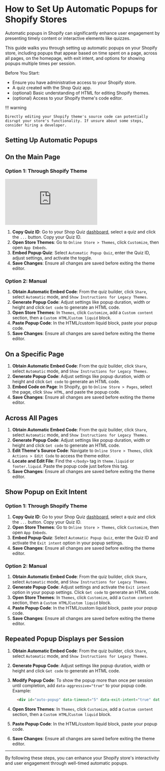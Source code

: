 # How to Set Up Automatic Popups for Shopify Stores

Automatic popups in Shopify can significantly enhance user engagement by presenting timely content or interactive elements like quizzes. 

This guide walks you through setting up automatic popups on your Shopify store, including popups that appear based on time spent on a page, across all pages, on the homepage, with exit intent, and options for showing popups multiple times per session.

Before You Start:

- Ensure you have administrative access to your Shopify store.
- A quiz created with the Shop Quiz app.
- (optional) Basic understanding of HTML for editing Shopify themes.
- (optional) Access to your Shopify theme's code editor.

!!! warning

    Directly editing your Shopify theme's source code can potentially disrupt your store's functionality. If unsure about some steps, consider hiring a developer.

## Setting Up Automatic Popups

## On the Main Page

### Option 1: Through Shopify Theme

<div class="videoWrapper">
<iframe src="https://www.youtube.com/embed/ZAK781-T1Z8?si=NAy4XjfDeisEw0w-" frameborder="0" allow="accelerometer; autoplay; clipboard-write; encrypted-media; gyroscope; picture-in-picture" allowfullscreen></iframe>
</div>

1. **Copy Quiz ID**: Go to your Shop Quiz [dashboard](https://docs.revenuehunt.com/reference/dashboard/), select a quiz and click the `...` button. Copy your Quiz ID.
2. **Open Store Themes**: Go to `Online Store > Themes`, click `Customize`, then open `App Embeds`.
3. **Embed Popup Quiz**: Select `Automatic Popup Quiz`, enter the Quiz ID, adjust settings, and activate the toggle.
4. **Save Changes**: Ensure all changes are saved before exiting the theme editor.

### Option 2: Manual

1. **Obtain Automatic Embed Code**: From the quiz builder, click `Share`, select `Automatic` mode, and `Show Instructions for Legacy Themes`.
2. **Generate Popup Code**: Adjust settings like popup duration, width or height and click `Get code` to generate an HTML code.
3. **Open Store Themes**: In `Themes`, click `Customize`, add a `Custom content` section, then a `Custom HTML`/`Custom liquid` block.
4. **Paste Popup Code**: In the HTML/custom liquid block, paste your popup code.
5. **Save Changes**: Ensure all changes are saved before exiting the theme editor.

## On a Specific Page

1. **Obtain Automatic Embed Code**: From the quiz builder, click `Share`, select `Automatic` mode, and `Show Instructions for Legacy Themes`.
2. **Generate Popup Code**: Adjust settings like popup duration, width or height and click `Get code` to generate an HTML code.
3. **Embed Code on Page**: In Shopify, go to `Online Store > Pages`, select the page, click `Show HTML`, and paste the popup code.
4. **Save Changes**: Ensure all changes are saved before exiting the theme editor.

## Across All Pages

1. **Obtain Automatic Embed Code**: From the quiz builder, click `Share`, select `Automatic` mode, and `Show Instructions for Legacy Themes`.
2. **Generate Popup Code**: Adjust settings like popup duration, width or height and click `Get code` to generate an HTML code.
3. **Edit Theme's Source Code**: Navigate to `Online Store > Themes`, click `Actions > Edit Code` to access the theme editor.
4. **Locate and Edit File**: Find the `</body>` tag in `theme.liquid` or `footer.liquid`. Paste the popup code just before this tag.
5. **Save Changes**: Ensure all changes are saved before exiting the theme editor.


## Show Popup on Exit Intent

### Option 1: Through Shopify Theme

1. **Copy Quiz ID**: Go to your Shop Quiz [dashboard](https://docs.revenuehunt.com/reference/dashboard/), select a quiz and click the `...` button. Copy your Quiz ID.
2. **Open Store Themes**: Go to `Online Store > Themes`, click `Customize`, then open `App Embeds`.
3. **Embed Popup Quiz**: Select `Automatic Popup Quiz`, enter the Quiz ID and activate the `Exit intent` option in your popup settings.
4. **Save Changes**: Ensure all changes are saved before exiting the theme editor.

### Option 2: Manual

1. **Obtain Automatic Embed Code**: From the quiz builder, click `Share`, select `Automatic` mode, and `Show Instructions for Legacy Themes`.
2. **Generate Popup Code**: Adjust settings and activate the `Exit intent` option in your popup settings. Click `Get code` to generate an HTML code.
3. **Open Store Themes**: In `Themes`, click `Customize`, add a `Custom content` section, then a `Custom HTML`/`Custom liquid` block.
4. **Paste Popup Code**: In the HTML/custom liquid block, paste your popup code.
5. **Save Changes**: Ensure all changes are saved before exiting the theme editor.

## Repeated Popup Displays per Session

1. **Obtain Automatic Embed Code**: From the quiz builder, click `Share`, select `Automatic` mode, and `Show Instructions for Legacy Themes`.
2. **Generate Popup Code**: Adjust settings like popup duration, width or height and click `Get code` to generate an HTML code.
3. **Modify Popup Code**: To show the popup more than once per session until completion, add `data-aggressive="true"` to your popup code. Example: 

    ```html
      <div id="auto-popup" data-timeout="5" data-exit-intent="true" data-aggressive="true" data-quiz-id="dbqHqN" style="display: none;"></div>
    ```

4. **Open Store Themes**: In `Themes`, click `Customize`, add a `Custom content` section, then a `Custom HTML`/`Custom liquid` block.
5. **Paste Popup Code**: In the HTML/custom liquid block, paste your popup code.
6. **Save Changes**: Ensure all changes are saved before exiting the theme editor.

---
By following these steps, you can enhance your Shopify store's interactivity and user engagement through well-timed automatic popups.